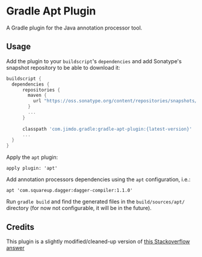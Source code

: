 Gradle Apt Plugin
=================

A Gradle plugin for the Java annotation processor tool.

Usage
-------------------

Add the plugin to your `buildscript`'s `dependencies` and add Sonatype's snapshot repository to be able to download it:

```groovy
buildscript {
  dependencies {
      repositories {
        maven {
          url "https://oss.sonatype.org/content/repositories/snapshots/"
        }
        ...
      }
      
      classpath 'com.jimdo.gradle:gradle-apt-plugin:{latest-version}'
      ...
  }
}
```

Apply the `apt` plugin:

`apply plugin: 'apt'`

Add annotation processors dependencies using the `apt` configuration, i.e.:

`apt 'com.squareup.dagger:dagger-compiler:1.1.0'`

Run `gradle build` and find the generated files in the `build/sources/apt/` directory (for now not configurable, it will be in the future).

Credits
-------

This plugin is a slightly modified/cleaned-up version of [this Stackoverflow answer](http://stackoverflow.com/questions/16683944/androidannotations-nothing-generated-empty-activity)
